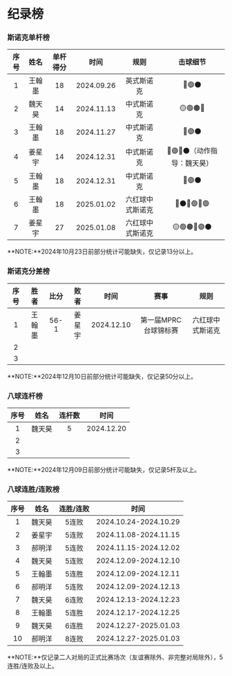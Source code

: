 # 纪录榜

### 斯诺克单杆榜

| 序号 | 姓名   | 单杆得分  |  时间      |      规则       |           击球细节            |
| :--: | :----: | :------: | :-------: | :-------------: | :--------------------------: |
| 1    | 王翰墨 | 18       | 2024.09.26 |      英式斯诺克 | 🔵🟣⚫️                      | 
| 2    | 魏天昊 | 14       | 2024.11.13 |      中式斯诺克 | 🟡🟢🟤🔵                   |
| 3    | 王翰墨 | 18       | 2024.11.27 |      中式斯诺克 | 🔵🟣⚫️                      |
| 4    | 姜星宇 | 14       | 2024.12.31 |      中式斯诺克 | 🔴🟣🔴⚫️（动作指导：魏天昊） |
| 5    | 王翰墨 | 18       | 2024.12.31 |      中式斯诺克 | 🔵🟣⚫️                      |
| 6    | 王翰墨 | 18       | 2025.01.02 | 六红球中式斯诺克 | 🔴⚫️🔴🟣🔴🟢              |
| 7    | 姜星宇 | 27       | 2025.01.08 | 六红球中式斯诺克 | 🟡🟢🟤🔵🟣⚫️              |

**NOTE:**2024年10月23日前部分统计可能缺失，仅记录13分以上。

### 斯诺克分差榜

| 序号 |  胜者  | 比分  |  败者  |    时间    |         赛事         |      规则      |
| :--: | :----: | :--: | :----: | :--------: | :-----------------: | :------------: |
|  1   | 王翰墨 | 56-1  | 姜星宇 | 2024.12.10 | 第一届MPRC台球锦标赛 | 六红球中式斯诺克 |
|  2   |        |      |        |            |                     |                |
|  3   |        |      |        |            |                     |                |

**NOTE:**2024年12月10日前部分统计可能缺失，仅记录50分以上。

### 八球连杆榜

| 序号 | 姓名   | 连杆数   | 时间        |
| :--: | :---: | :------: | :--------: |
| 1    | 魏天昊 |  5       | 2024.12.20 |
| 2    |       |          |            |
| 3    |       |          |            |

**NOTE:**2024年12月09日前部分统计可能缺失，仅记录5杆及以上。

### 八球连胜/连败榜

| 序号 | 姓名   | 连胜/连败 | 时间                  |
| :--: | :---: | :------: | :-------------------: |
| 1    | 魏天昊 | 5连败    | 2024.10.24-2024.10.29 |
| 2    | 姜星宇 | 5连败    | 2024.11.08-2024.11.15 |
| 3    | 郝明洋 | 5连败    | 2024.11.15-2024.12.02 |
| 4    | 魏天昊 | 5连败    | 2024.12.09-2024.12.10 |
| 5    | 王翰墨 | 5连胜    | 2024.12.09-2024.12.11 |
| 6    | 郝明洋 | 5连败    | 2024.12.09-2024.12.13 |
| 7    | 魏天昊 | 6连败    | 2024.12.13-2024.12.23 |
| 8    | 王翰墨 | 5连胜    | 2024.12.17-2024.12.25 |
| 9    | 魏天昊 | 6连胜    | 2024.12.27-2025.01.03 |
| 10   | 郝明洋 | 8连败    | 2024.12.27-2025.01.03 |

**NOTE:**仅记录二人对局的正式比赛场次（友谊赛除外、非完整对局除外），5连胜/连败及以上。
